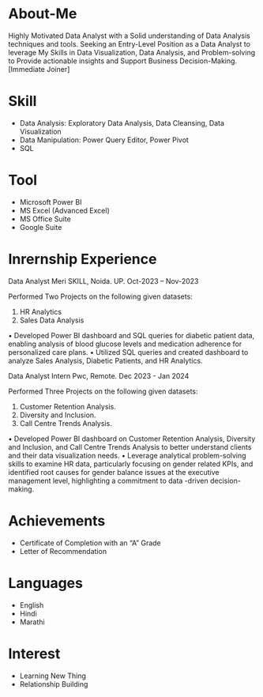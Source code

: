 # About-Me
Highly Motivated Data Analyst with a Solid understanding of Data Analysis techniques and tools. Seeking an Entry-Level Position as a Data Analyst to leverage My Skills in Data Visualization, Data Analysis, and Problem-solving to Provide actionable insights and Support Business Decision-Making. [Immediate Joiner]
# Skill
* Data Analysis: Exploratory Data Analysis, Data Cleansing, Data Visualization
* Data Manipulation: Power Query Editor, Power Pivot
* SQL
# Tool
* Microsoft Power BI
* MS Excel (Advanced Excel)
* MS Office Suite
* Google Suite
# Inrernship Experience
  Data Analyst Meri SKILL, Noida. UP. 
  Oct-2023 – Nov-2023
  
  Performed Two Projects on the following given datasets:
  01. HR Analytics
  02. Sales Data Analysis
  
•	Developed Power BI dashboard and SQL queries for diabetic patient data, enabling analysis of blood glucose levels and medication adherence for personalized care plans.
•	Utilized SQL queries and created dashboard to analyze Sales Analysis, Diabetic Patients, and HR Analytics.

Data Analyst Intern Pwc, Remote. Dec 2023 - Jan 2024

Performed Three Projects on the following given datasets:
01. Customer Retention Analysis.
02. Diversity and Inclusion.
03. Call Centre Trends Analysis.

•	Developed Power BI dashboard on Customer Retention Analysis, Diversity and Inclusion, and Call Centre Trends Analysis to better understand clients and their data visualization needs.
•	Leverage analytical problem-solving skills to examine HR data, particularly focusing on gender related KPIs, and identified root causes for gender balance issues at the executive management level, highlighting a commitment to data -driven decision-making.

# Achievements
* Certificate of Completion with an “A” Grade
* Letter of Recommendation

# Languages
* English
* Hindi
* Marathi

# Interest
* Learning New Thing
* Relationship Building


